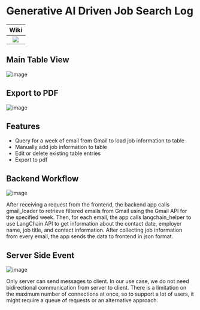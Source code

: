 # Generative AI Driven Job Search Log

|  Wiki | 
|:-----:|
|[<img src="https://eecs441.eecs.umich.edu/img/admin/wiki.png">][wiki_page]|

[wiki_page]: https://github.com/kyuhyunp/LangChainJob/wiki

## Main Table View
![image](https://github.com/kyuhyunp/LangChainJob/assets/70357536/eb052d77-5433-445e-8563-c20b6ef75aca)

## Export to PDF 
![image](https://github.com/kyuhyunp/LangChainJob/assets/70357536/650bdc17-92ae-4048-8fa4-1be702c40bb1)


## Features
- Query for a week of email from Gmail to load job information to table
- Manually add job information to table
- Edit or delete existing table entries
- Export to pdf

## Backend Workflow
![image](https://github.com/kyuhyunp/LangChainJob/assets/70357536/dfd2ab64-4d4b-47f6-b09d-6188028ca5ee)

After receiving a request from the frontend, the backend app calls gmail_loader to retrieve filtered emails from Gmail using the Gmail API for the specified week. Then, for each email, the app calls langchain_helper to use LangChain API to get information about the contact date, employer name, job title, and contact information. After collecting job information from every email, the app sends the data to frontend in json format.

## Server Side Event
![image](https://github.com/kyuhyunp/LangChainJob/assets/70357536/fa7b1bbe-77ac-4b12-b446-144388d292af)

Only server can send messages to client. In our use case, we do not need bidirectional communication from server to client. There is a limitation on the maximum number of connections at once, so to support a lot of users, it might require a queue of requests or an alternative approach.
